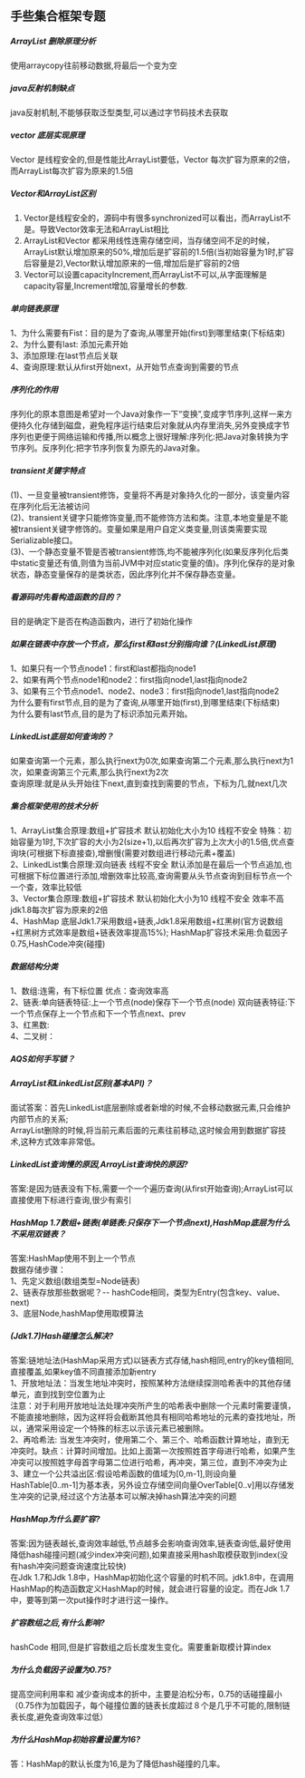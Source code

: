 ## 手些集合框架专题
##### ArrayList 删除原理分析
使用arraycopy往前移动数据,将最后一个变为空
##### java反射机制缺点
java反射机制,不能够获取泛型类型,可以通过字节码技术去获取
##### vector 底层实现原理
Vector 是线程安全的,但是性能比ArrayList要低，Vector 每次扩容为原来的2倍，而ArrayList每次扩容为原来的1.5倍
##### Vector和ArrayList区别
1. Vector是线程安全的，源码中有很多synchronized可以看出，而ArrayList不是。导致Vector效率无法和ArrayList相比    
2. ArrayList和Vector 都采用线性连需存储空间，当存储空间不足的时候，ArrayList默认增加原来的50%,增加后是扩容前的1.5倍(当初始容量为1时,扩容后容量是2),Vector默认增加原来的一倍,增加后是扩容前的2倍        
3. Vector可以设置capacityIncrement,而ArrayList不可以,从字面理解是capacity容量,Increment增加,容量增长的参数.  
##### 单向链表原理
1、为什么需要有Fist：目的是为了查询,从哪里开始(first)到哪里结束(下标结束)   
2、为什么要有last: 添加元素开始   
3、添加原理:在last节点后关联    
4、查询原理:默认从first开始next，从开始节点查询到需要的节点
##### 序列化的作用
序列化的原本意图是希望对一个Java对象作一下“变换”,变成字节序列,这样一来方便持久化存储到磁盘，避免程序运行结束后对象就从内存里消失,另外变换成字节序列也更便于网络运输和传播,所以概念上很好理解:序列化:把Java对象转换为字节序列。反序列化:把字节序列恢复为原先的Java对象。
##### transient关键字特点
(1)、一旦变量被transient修饰，变量将不再是对象持久化的一部分，该变量内容在序列化后无法被访问    
(2)、transient关键字只能修饰变量,而不能修饰方法和类。注意,本地变量是不能被transient关键字修饰的。变量如果是用户自定义类变量,则该类需要实现Serializable接口。    
(3)、一个静态变量不管是否被transient修饰,均不能被序列化(如果反序列化后类中static变量还有值,则值为当前JVM中对应static变量的值)。序列化保存的是对象状态，静态变量保存的是类状态，因此序列化并不保存静态变量。    
##### 看源码时先看构造函数的目的？
目的是确定下是否在构造函数内，进行了初始化操作
##### 如果在链表中存放一个节点，那么first和last分别指向谁？(LinkedList原理)
1、如果只有一个节点node1：first和last都指向node1    
2、如果有两个节点node1和node2：first指向node1,last指向node2    
3、如果有三个节点node1、node2、node3：first指向node1,last指向node2        
为什么要有first节点,目的是为了查询,从哪里开始(first),到哪里结束(下标结束)      
为什么要有last节点,目的是为了标识添加元素开始。 
##### LinkedList底层如何查询的？
如果查询第一个元素，那么执行next为0次,如果查询第二个元素,那么执行next为1次，如果查询第三个元素,那么执行next为2次  
查询原理:就是从头开始往下next,直到查找到需要的节点，下标为几,就next几次 
##### 集合框架使用的技术分析
1、ArrayList集合原理:数组+扩容技术 默认初始化大小为10 线程不安全 特殊：初始容量为1时,下次扩容的大小为2(size+1),以后再次扩容为上次大小的1.5倍,优点查询块(可根据下标直接查),增删慢(需要对数组进行移动元素+覆盖)                 
2、LinkedList集合原理:双向链表 线程不安全 默认添加是在最后一个节点追加,也可根据下标位置进行添加,增删效率比较高,查询需要从头节点查询到目标节点一个一个查，效率比较低        
3、Vector集合原理:数组+扩容技术 默认初始化大小为10 线程不安全 效率不高 jdk1.8每次扩容为原来的2倍    
4、HashMap 底层Jdk1.7采用数组+链表,Jdk1.8采用数组+红黑树(官方说数组+红黑树方式效率是数组+链表效率提高15%); HashMap扩容技术采用:负载因子0.75,HashCode冲突(碰撞)  
##### 数据结构分类
1、数组:连需，有下标位置 优点：查询效率高   
2、链表:单向链表特征:上一个节点(node)保存下一个节点(node) 双向链表特征:下一个节点保存上一个节点和下一个节点next、prev   
3、红黑数:   
4、二叉树：       
##### AQS如何手写锁？
##### ArrayList和LinkedList区别(基本API)？
面试答案：首先LinkedList底层删除或者新增的时候,不会移动数据元素,只会维护内部节点的关系;       
ArrayList删除的时候,将当前元素后面的元素往前移动,这时候会用到数据扩容技术,这种方式效率非常低。
##### LinkedList查询慢的原因,ArrayList查询快的原因?
答案:是因为链表没有下标,需要一个一个遍历查询(从first开始查询);ArrayList可以直接使用下标进行查询,很少有索引
##### HashMap 1.7数组+链表(单链表:只保存下一个节点next),HashMap底层为什么不采用双链表？
答案:HashMap使用不到上一个节点    
数据存储步骤：   
1、先定义数组(数组类型=Node链表)        
2、链表存放那些数据呢？-- hashCode相同，类型为Entry(包含key、value、next)   
3、底层Node<Entry>,hashMap使用取模算法
##### (Jdk1.7)Hash碰撞怎么解决?
答案:链地址法(HashMap采用方式)以链表方式存储,hash相同,entry的key值相同,直接覆盖,如果key值不同直接添加新entry    
1、开放地址法：当发生地址冲突时，按照某种方法继续探测哈希表中的其他存储单元，直到找到空位置为止       
    注意：对于利用开放地址法处理冲突所产生的哈希表中删除一个元素时需要谨慎，不能直接地删除，因为这样将会截断其他具有相同哈希地址的元素的查找地址，所以，通常采用设定一个特殊的标志以示该元素已被删除。      
2、再哈希法: 当发生冲突时，使用第二个、第三个、哈希函数计算地址，直到无冲突时。缺点：计算时间增加。比如上面第一次按照姓首字母进行哈希，如果产生冲突可以按照姓字母首字母第二位进行哈希，再冲突，第三位，直到不冲突为止     
3、建立一个公共溢出区:假设哈希函数的值域为[0,m-1],则设向量HashTable[0..m-1]为基本表，另外设立存储空间向量OverTable[0..v]用以存储发生冲突的记录,经过这个方法基本可以解决掉hash算法冲突的问题     
##### HashMap为什么要扩容?
答案:因为链表越长,查询效率越低,节点越多会影响查询效率,链表查询低,最好使用降低hash碰撞问题(减少index冲突问题),如果直接采用hash取模获取到index(没有hash冲突问题查询速度比较快)     
在Jdk 1.7和Jdk 1.8中，HashMap初始化这个容量的时机不同。jdk1.8中，在调用HashMap的构造函数定义HashMap的时候，就会进行容量的设定。而在Jdk 1.7中，要等到第一次put操作时才进行这一操作。
##### 扩容数组之后,有什么影响?
hashCode 相同,但是扩容数组之后长度发生变化。需要重新取模计算index
##### 为什么负载因子设置为0.75?
提高空间利用率和 减少查询成本的折中，主要是泊松分布，0.75的话碰撞最小（0.75作为加载因子，每个碰撞位置的链表长度超过８个是几乎不可能的,限制链表长度,避免查询效率过低）
##### 为什么HashMap初始容量设置为16?
答：HashMap的默认长度为16,是为了降低hash碰撞的几率。


